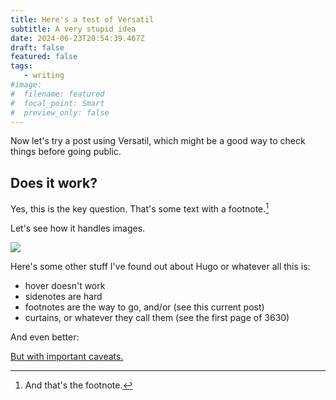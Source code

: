 ```yaml
---
title: Here's a test of Versatil
subtitle: A very stupid idea
date: 2024-06-23T20:54:39.467Z
draft: false
featured: false
tags:
   - writing
#image:
#  filename: featured
#  focal_point: Smart
#  preview_only: false
--- 
```

Now let's try a post using Versatil, which might be a good way to check things before going public.

## Does it work?

Yes, this is the key question. That's some text with a footnote.[^1]

[^1]: And that's the footnote.

Let's see how it handles images.

![](https://binohead.github.io/blog/warbled-songs/featured_hu17d2fd7c835acc25fa5b23506fa21df5_113233_8b3383641be7222c8b6729bfb23fa5fa.webp)

Here's some other stuff I've found out about Hugo or whatever all this is:

- hover doesn't work
- sidenotes are hard
- footnotes are the way to go, and/or (see this current post)
- curtains, or whatever they call them (see the first page of 3630)

And even better:

<a href="#" onclick="alert('Most sources will diagree with this characterization. For further details, go to the previous chapter, which you should have read by now.')">But with important caveats.</a>
